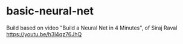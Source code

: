 # basic-neural-net
Build based on video "Build a Neural Net in 4 Minutes", of Siraj Raval https://youtu.be/h3l4qz76JhQ
